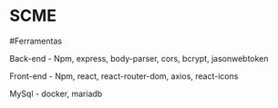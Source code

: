 # SCME

#Ferramentas

Back-end - Npm, express, body-parser, cors, bcrypt, jasonwebtoken

Front-end - Npm, react, react-router-dom, axios, react-icons

MySql - docker, mariadb

